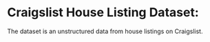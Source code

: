 # Craigslist House Listing Dataset: 

The dataset is an unstructured data from house listings on Craigslist. 



